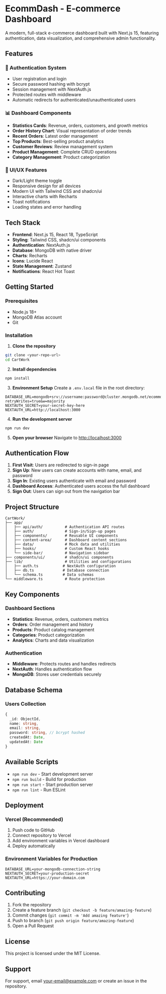 # EcommDash - E-commerce Dashboard



A modern, full-stack e-commerce dashboard built with Next.js 15, featuring authentication, data visualization, and comprehensive admin functionality.

## Features

### 🔐 Authentication System
- User registration and login
- Secure password hashing with bcrypt
- Session management with NextAuth.js
- Protected routes with middleware
- Automatic redirects for authenticated/unauthenticated users

### 📊 Dashboard Components
- **Statistics Cards**: Revenue, orders, customers, and growth metrics
- **Order History Chart**: Visual representation of order trends
- **Recent Orders**: Latest order management
- **Top Products**: Best-selling product analytics
- **Customer Reviews**: Review management system
- **Product Management**: Complete CRUD operations
- **Category Management**: Product categorization

### 🎨 UI/UX Features
- Dark/Light theme toggle
- Responsive design for all devices
- Modern UI with Tailwind CSS and shadcn/ui
- Interactive charts with Recharts
- Toast notifications
- Loading states and error handling

## Tech Stack

- **Frontend**: Next.js 15, React 18, TypeScript
- **Styling**: Tailwind CSS, shadcn/ui components
- **Authentication**: NextAuth.js
- **Database**: MongoDB with native driver
- **Charts**: Recharts
- **Icons**: Lucide React
- **State Management**: Zustand
- **Notifications**: React Hot Toast

## Getting Started

### Prerequisites
- Node.js 18+ 
- MongoDB Atlas account
- Git

### Installation

1. **Clone the repository**
```bash
git clone <your-repo-url>
cd CartWork
```

2. **Install dependencies**
```bash
npm install
```

3. **Environment Setup**
Create a `.env.local` file in the root directory:
```env
DATABASE_URL=mongodb+srv://username:password@cluster.mongodb.net/ecommdash?retryWrites=true&w=majority
NEXTAUTH_SECRET=your-secret-key-here
NEXTAUTH_URL=http://localhost:3000
```

4. **Run the development server**
```bash
npm run dev
```

5. **Open your browser**
Navigate to [http://localhost:3000](http://localhost:3000)

## Authentication Flow

1. **First Visit**: Users are redirected to sign-in page
2. **Sign Up**: New users can create accounts with name, email, and password
3. **Sign In**: Existing users authenticate with email and password
4. **Dashboard Access**: Authenticated users access the full dashboard
5. **Sign Out**: Users can sign out from the navigation bar

## Project Structure

```
CartWork/
├── app/
│   ├── api/auth/          # Authentication API routes
│   ├── auth/              # Sign-in/Sign-up pages
│   ├── components/        # Reusable UI components
│   ├── content-area/      # Dashboard content sections
│   ├── data/              # Mock data and utilities
│   ├── hooks/             # Custom React hooks
│   └── side-bar/          # Navigation sidebar
├── components/ui/         # shadcn/ui components
├── lib/                   # Utilities and configurations
│   ├── auth.ts           # NextAuth configuration
│   ├── db.ts             # Database connection
│   └── schema.ts         # Data schemas
└── middleware.ts          # Route protection
```

## Key Components

### Dashboard Sections
- **Statistics**: Revenue, orders, customers metrics
- **Orders**: Order management and history
- **Products**: Product catalog management
- **Categories**: Product categorization
- **Analytics**: Charts and data visualization

### Authentication
- **Middleware**: Protects routes and handles redirects
- **NextAuth**: Handles authentication flow
- **MongoDB**: Stores user credentials securely

## Database Schema

### Users Collection
```typescript
{
  _id: ObjectId,
  name: string,
  email: string,
  password: string, // bcrypt hashed
  createdAt: Date,
  updatedAt: Date
}
```

## Available Scripts

- `npm run dev` - Start development server
- `npm run build` - Build for production
- `npm run start` - Start production server
- `npm run lint` - Run ESLint

## Deployment

### Vercel (Recommended)
1. Push code to GitHub
2. Connect repository to Vercel
3. Add environment variables in Vercel dashboard
4. Deploy automatically

### Environment Variables for Production
```env
DATABASE_URL=your-mongodb-connection-string
NEXTAUTH_SECRET=your-production-secret
NEXTAUTH_URL=https://your-domain.com
```

## Contributing

1. Fork the repository
2. Create a feature branch (`git checkout -b feature/amazing-feature`)
3. Commit changes (`git commit -m 'Add amazing feature'`)
4. Push to branch (`git push origin feature/amazing-feature`)
5. Open a Pull Request

## License

This project is licensed under the MIT License.

## Support

For support, email your-email@example.com or create an issue in the repository.